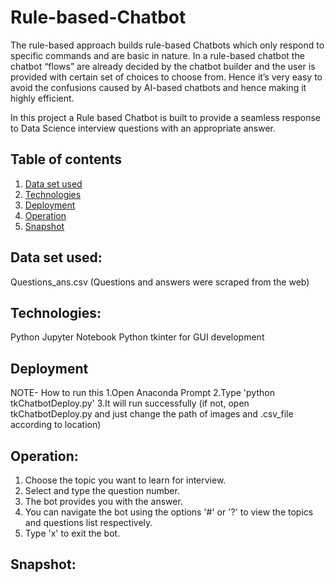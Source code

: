 # Rule-based-Chatbot

The rule-based approach builds rule-based Chatbots which only respond to specific commands and are basic in nature. In a rule-based chatbot the chatbot “flows” are already decided by the chatbot builder and the user is provided with certain set of choices to choose from. Hence it’s very easy to avoid the confusions caused by AI-based chatbots and hence making it highly efficient. 

In this project a Rule based Chatbot is built to provide a seamless response to Data Science interview questions with an appropriate answer.

## Table of contents
1. [Data set used](#data-set-used)
2. [Technologies](#technologies)
3. [Deployment](#deployment)
4. [Operation](#operation)
5. [Snapshot](#snapshot)

## Data set used:
Questions_ans.csv  (Questions and answers were scraped from the web) 

## Technologies:
Python Jupyter Notebook
Python tkinter for GUI development

## Deployment
NOTE- How to run this
1.Open Anaconda Prompt
2.Type 'python tkChatbotDeploy.py'
3.It will run successfully
(if not, open tkChatbotDeploy.py and just change the path of images and .csv_file according to location)

## Operation:
1. Choose the topic you want to learn for interview.
2. Select and type the question number.
3. The bot provides you with the answer.
4. You can navigate the bot using the options '#' or '?' to view the topics and questions list respectively.
5. Type 'x' to exit the bot.

## Snapshot:




